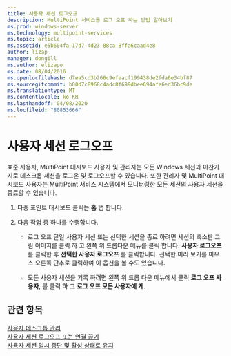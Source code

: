 ```yaml
---
title: 사용자 세션 로그오프
description: MultiPoint 서비스를 로그 오프 하는 방법 알아보기
ms.prod: windows-server
ms.technology: multipoint-services
ms.topic: article
ms.assetid: e5b604fa-17d7-4d23-88ca-8ffa6caad4e8
author: lizap
manager: dongill
ms.author: elizapo
ms.date: 08/04/2016
ms.openlocfilehash: d7ea5cd3b266c9efeacf199438de2fda6e34bf87
ms.sourcegitcommit: b00d7c8968c4adc8f699dbee694afe6ed36bc9de
ms.translationtype: MT
ms.contentlocale: ko-KR
ms.lasthandoff: 04/08/2020
ms.locfileid: "80853666"
---
```

# <a name="log-off-user-sessions"></a>사용자 세션 로그오프
표준 사용자, MultiPoint 대시보드 사용자 및 관리자는 모든 Windows 세션과 마찬가지로 데스크톱 세션을 로그온 및 로그오프할 수 있습니다. 또한 관리자 및 MultiPoint 대시보드 사용자는 MultiPoint 서비스 시스템에서 모니터링한 모든 세션의 사용자 세션을 종료할 수 있습니다.  
  
1.  다중 포인트 대시보드 클릭는 **홈** 탭 합니다.  
  
2.  다음 작업 중 하나를 수행합니다.  
  
    -   로그 오프 단일 사용자 세션 또는 선택한 세션을 종료 하려면 세션의 축소판 그림 이미지를 클릭 하 고 왼쪽 위 드롭다운 메뉴를 클릭 합니다. **사용자 로그오프**를 클릭한 후 **선택한 사용자 로그오프** 를 클릭합니다. 선택한 미리 보기를 마우스 오른쪽 단추로 클릭하여 이 옵션을 볼 수도 있습니다.
  
    -   모든 사용자 세션을 기록 하려면 왼쪽 위 드롭 다운 메뉴에서 클릭 **로그 오프 사용자**, 를 클릭 하 고 **로그 오프 모든 사용자에 게**.  
  
## <a name="see-also"></a>관련 항목  
[사용자 데스크톱 관리](manage-user-desktops-using-multipoint-dashboard.md)  
[사용자 세션 로그오프 또는 연결 끊기](Log-off-or-Disconnect-User-Sessions.md)  
[사용자 세션 일시 중단 및 활성 상태로 유지](Suspend-and-Leave-User-Session-Active.md)